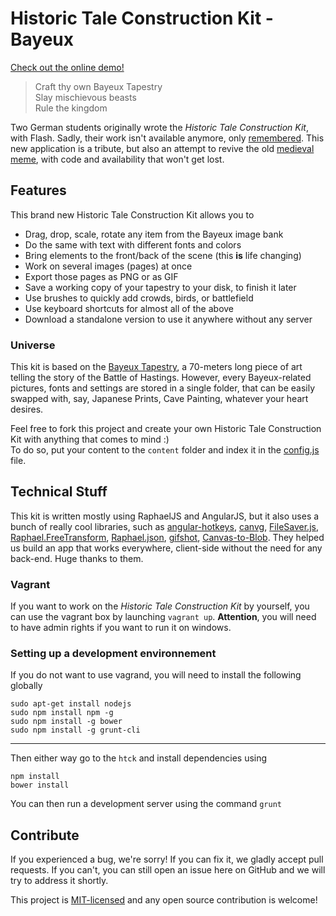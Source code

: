 # Historic Tale Construction Kit - Bayeux

[Check out the online demo!](http://htck.github.io/bayeux)

> Craft thy own Bayeux Tapestry  
> Slay mischievous beasts  
> Rule the kingdom

Two German students originally wrote the _Historic Tale Construction Kit_, with Flash. Sadly, their work isn't available anymore, only [remembered](http://netzspannung.org/cat/servlet/CatServlet?cmd=document&subCommand=show&forward=%2Fnetzkollektor%2Foutput%2Fproject.xml&entryId=84868). This new application is a tribute, but also an attempt to revive the old [medieval meme](http://knowyourmeme.com/memes/medieval-macros-bayeux-tapestry-parodies), with code and availability that won't get lost.

## Features
This brand new Historic Tale Construction Kit allows you to
* Drag, drop, scale, rotate any item from the Bayeux image bank
* Do the same with text with different fonts and colors
* Bring elements to the front/back of the scene (this **is** life changing)
* Work on several images (pages) at once
* Export those pages as PNG or as GIF
* Save a working copy of your tapestry to your disk, to finish it later
* Use brushes to quickly add crowds, birds, or battlefield
* Use keyboard shortcuts for almost all of the above
* Download a standalone version to use it anywhere without any server

### Universe
This kit is based on the [Bayeux Tapestry](http://www.bayeuxmuseum.com/en/la_tapisserie_de_bayeux_en.html), a 70-meters long piece of art telling the story of the Battle of Hastings. However, every Bayeux-related pictures, fonts and settings are stored in a single folder, that can be easily swapped with, say, Japanese Prints, Cave Painting, whatever your heart desires.

Feel free to fork this project and create your own Historic Tale Construction Kit with anything that comes to mind :)  
To do so, put your content to the ``content`` folder and index it in the [config.js](https://github.com/htck/bayeux/blob/master/htck/app/content/config.js) file.

## Technical Stuff
This kit is written mostly using RaphaelJS and AngularJS, but it also uses a bunch of really cool libraries, such as [angular-hotkeys](https://github.com/chieffancypants/angular-hotkeys), [canvg](https://github.com/gabelerner/canvg), [FileSaver.js](https://github.com/eligrey/FileSaver.js), [Raphael.FreeTransform](https://github.com/AliasIO/Raphael.FreeTransform), [Raphael.json](https://github.com/AliasIO/Raphael.JSON), [gifshot](https://github.com/yahoo/gifshot), [Canvas-to-Blob](https://github.com/blueimp/JavaScript-Canvas-to-Blob). They helped us build an app that works everywhere, client-side without the need for any back-end. Huge thanks to them.

### Vagrant
If you want to work on the _Historic Tale Construction Kit_ by yourself, you can use the vagrant box by launching ``vagrant up``. **Attention**, you will need to have admin rights if you want to run it on windows.

### Setting up a development environnement
If you do not want to use vagrand, you will need to install the following globally
```
sudo apt-get install nodejs
sudo npm install npm -g
sudo npm install -g bower
sudo npm install -g grunt-cli
```

------

Then either way go to the ``htck`` and install dependencies using
```
npm install
bower install
```
You can then run a development server using the command ``grunt``

## Contribute
If you experienced a bug, we're sorry! If you can fix it, we gladly accept pull requests. If you can't, you can still open an issue here on GitHub and we will try to address it shortly.

This project is [MIT-licensed](https://github.com/htck/bayeux/blob/master/LICENSE) and any open source contribution is welcome!
